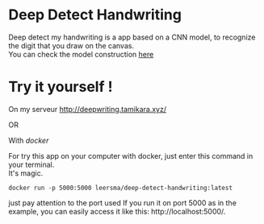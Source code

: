 
# Deep Detect Handwriting

Deep detect my handwriting is a app based on a CNN model, to recognize the digit that you draw on the canvas.  
You can check the model construction [here](https://github.com/leersmathieu/deep-detect-handwriting/blob/master/notebooks/CNN_mnist_model.ipynb)

# Try it yourself !

On my serveur http://deepwriting.tamikara.xyz/

OR

With *docker*


For try this app on your computer with docker, just enter this command in your terminal.   
It's magic.

```docker
docker run -p 5000:5000 leersma/deep-detect-handwriting:latest
```
just pay attention to the port used
If you run it on port 5000 as in the example, you can easily access it like this: http://localhost:5000/.
